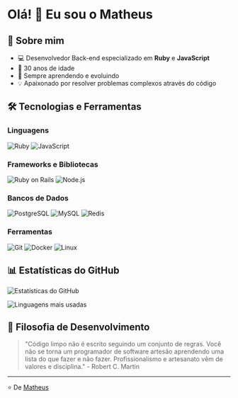 # Olá! 👋 Eu sou o Matheus

## 🚀 Sobre mim
- 💻 Desenvolvedor Back-end especializado em **Ruby** e **JavaScript**
- 🎂 30 anos de idade
- 🌱 Sempre aprendendo e evoluindo
- 💡 Apaixonado por resolver problemas complexos através do código

## 🛠️ Tecnologias e Ferramentas

### Linguagens
![Ruby](https://img.shields.io/badge/Ruby-CC342D?style=for-the-badge&logo=ruby&logoColor=white)
![JavaScript](https://img.shields.io/badge/JavaScript-F7DF1E?style=for-the-badge&logo=javascript&logoColor=black)

### Frameworks e Bibliotecas
![Ruby on Rails](https://img.shields.io/badge/Ruby_on_Rails-CC0000?style=for-the-badge&logo=ruby-on-rails&logoColor=white)
![Node.js](https://img.shields.io/badge/Node.js-43853D?style=for-the-badge&logo=node.js&logoColor=white)

### Bancos de Dados
![PostgreSQL](https://img.shields.io/badge/PostgreSQL-316192?style=for-the-badge&logo=postgresql&logoColor=white)
![MySQL](https://img.shields.io/badge/MySQL-00000F?style=for-the-badge&logo=mysql&logoColor=white)
![Redis](https://img.shields.io/badge/Redis-DC382D?style=for-the-badge&logo=redis&logoColor=white)

### Ferramentas
![Git](https://img.shields.io/badge/Git-E34F26?style=for-the-badge&logo=git&logoColor=white)
![Docker](https://img.shields.io/badge/Docker-2496ED?style=for-the-badge&logo=docker&logoColor=white)
![Linux](https://img.shields.io/badge/Linux-FCC624?style=for-the-badge&logo=linux&logoColor=black)

## 📊 Estatísticas do GitHub

![Estatísticas do GitHub](https://github-readme-stats.vercel.app/api?username=mattobl&show_icons=true&theme=radical)

![Linguagens mais usadas](https://github-readme-stats.vercel.app/api/top-langs/?username=mattobl&layout=compact&theme=radical)


## 💭 Filosofia de Desenvolvimento

> "Código limpo não é escrito seguindo um conjunto de regras. Você não se torna um programador de software artesão aprendendo uma lista do que fazer e não fazer. Profissionalismo e artesanato vêm de valores e disciplina." - Robert C. Martin

---

⭐️ De [Matheus](https://github.com/mattobl)

